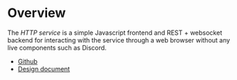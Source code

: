 # Overview

The *HTTP service* is a simple Javascript frontend and REST + websocket
backend for interacting with the service through a web browser without
any live components such as Discord.

- [Github](https://github.com/elusivebot/elusivebot-http)
- [Design document](/http/design/)
